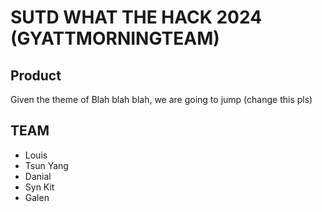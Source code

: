 # SUTD WHAT THE HACK 2024 (GYATTMORNINGTEAM)

## Product
Given the theme of Blah blah blah, we are going to jump (change this pls)

## TEAM
- Louis 
- Tsun Yang 
- Danial
- Syn Kit 
- Galen
